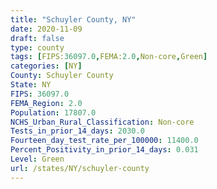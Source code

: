 ```yaml
---
title: "Schuyler County, NY"
date: 2020-11-09
draft: false
type: county
tags: [FIPS:36097.0,FEMA:2.0,Non-core,Green]
categories: [NY]
County: Schuyler County
State: NY
FIPS: 36097.0
FEMA_Region: 2.0
Population: 17807.0
NCHS_Urban_Rural_Classification: Non-core
Tests_in_prior_14_days: 2030.0
Fourteen_day_test_rate_per_100000: 11400.0
Percent_Positivity_in_prior_14_days: 0.031
Level: Green
url: /states/NY/schuyler-county
---
```



